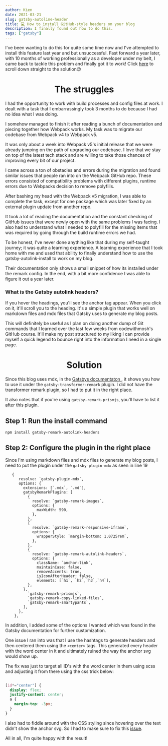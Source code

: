 ```yaml
---
author: Kien
date: 2021-03-21
slug: gatsby-autoline-header
title: 💻 How to install GitHub-style headers on your blog
description: I finally found out how to do this.
tags: ["gatsby"]
---
```



I've been wanting to do this for quite some time now and I've attempted to install this feature last year and but unsuccessful. Fast forward a year later, with 10 months of working professionally as a developer under my belt, I came back to tackle this problem and finally got it to work! Click [here](#centersolutioncenter) to scroll down straight to the solution😉

# <center>The struggles</center>

I had the opportunity to work with build processes and config files at work. I dealt with a task that I embarrassingly took 3 months to do because I had no idea what I was doing.

 I somehow managed to finish it after reading a bunch of documentation and piecing together how Webpack works. My task was to migrate our codebase from Webpack v4 to Webpack v5.

It was only about a week into Webpack v5's initial release that we were already jumping on the path of upgrading our codebase. I love that we stay on top of the latest tech stack and are willing to take those chances of improving every bit of our project.

I came across a ton of obstacles and errors during the migration and found similar issues that people ran into on the Webpack GitHub repo. These errors consisted of compatibility problems with different plugins, runtime errors due to Webpacks decision to remove polyfills.

After bashing my head with the Webpack v5 migration, I was able to complete the task, except for one package which was later fixed by an external plugin update from another repo. 

It took a lot of reading the documentation and the constant checking of GitHub issues that were newly open with the same problems I was facing. I also had to understand what I needed to polyfill for the missing items that was required by going through the build runtime errors we had.

To be honest, I've never done anything like that during my self-taught journey; it was quite a learning experience. A learning experience that I took home with me and used that ability to finally understand how to use the gatsby-autolink-install to work on my blog.

Their documentation only shows a small snippet of how its installed under the remark config. In the end, with a bit more confidence I was able to figure it out a year later.

### What is the Gatsby autolink headers?

If you hover the headings, you'll see the anchor tag appear. When you click on it, it'll scroll you to the heading. It's a simple plugin that works well on markdown files and mdx files that Gatsby uses to generate my blog posts.

This will definitely be useful as I plan on doing another dump of Git commands that I learned over the last few weeks from codewithmosh's GitHub course. It'll make my post structured to my liking I can provide myself a quick legend to bounce right into the information I need in a single page.


# <center>Solution</center>

Since this blog uses mdx, in the <a href="https://www.gatsbyjs.com/plugins/gatsby-remark-autolink-headers/" target="_blank">Gatsbys documentaton </a>, it shows you how to use it under the `gatsby-transformer-remark` plugin. I did not have the transformer remark plugin, so I had to put it in the right place.

It also notes that if you're using `gatsby-remark-prismjs`, you'll have to list it after this plugin. 

## Step 1: Run the install command

`npm install gatsby-remark-autolink-headers`

## Step 2: Configure the plugin in the right place


Since I'm using markdown files and mdx files to generate my blog posts, I need to put the plugin under the `gatsby-plugin-mdx` as seen in line 19

```js{numberLines: true}
   {
      resolve: `gatsby-plugin-mdx`,
      options: {
        extensions: [`.mdx`, `.md`],
        gatsbyRemarkPlugins: [
          {
            resolve: `gatsby-remark-images`,
            options: {
              maxWidth: 590,
            },
          },
          {
            resolve: `gatsby-remark-responsive-iframe`,
            options: {
              wrapperStyle: `margin-bottom: 1.0725rem`,
            },
          },
          {
            resolve: `gatsby-remark-autolink-headers`,
            options: {
              className: `anchor-link`,
              maintainCase: false,
              removeAccents: true,
              isIconAfterHeader: false,
              elements: [`h1`, `h2`,`h3`,`h4`],
          },
        },
          `gatsby-remark-prismjs`,
          `gatsby-remark-copy-linked-files`,
          `gatsby-remark-smartypants`,
        ],
      },
    },

```

In addition, I added some of the options I wanted which was found in the Gatsby documentation for further customization.

One issue I ran into was that I use the hashtags to generate headers and then centered them using the `<center>` tags. This generated every header with the word center in it and ultimately ruined the way the anchor svg would show up.
	
The fix was just to target all ID's with the word center in them using scss and adjusting it from there using the css trick below:

```css
	
[id*="center"] {
  display: flex;
  justify-content: center;
  a {
    margin-top: -3px;
  }
}

```

I also had to fiddle around with the CSS styling since hovering over the text didn't show the anchor svg. So I had to make sure to fix this [issue](https://github.com/kxdang/kiendang.me/commit/eb2b943ddff8f3b972cb39eeda8e4a91dacf1d84#diff-a178989fbb9392e8a172cf12a763276768773b2b5e951541a30fe8719f77b361R66).
	
All in all, I'm quite happy with the result!
	
	